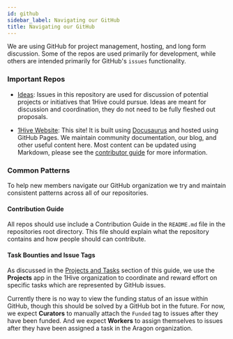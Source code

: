```yaml
---
id: github
sidebar_label: Navigating our GitHub
title: Navigating our GitHub
---
```


We are using GitHub for project management, hosting, and long form discussion. Some of the repos are used primarily for development, while others are intended primarily for GitHub's `issues` functionality.

### Important Repos

- [Ideas](https://github.com/1Hive/ideas): Issues in this repository are used for discussion of potential projects or initiatives that 1Hive could pursue. Ideas are meant for discussion and coordination, they do not need to be fully fleshed out proposals.

- [1Hive Website](https://github.com/1hive/website): This site! It is built using [Docusaurus](https://docusaurus.io) and hosted using GitHub Pages. We maintain community documentation, our blog, and other useful content here. Most content can be updated using Markdown, please see the [contributor guide](https://github.com/1Hive/website/blob/master/README.md) for more information.

### Common Patterns

To help new members navigate our GitHub organization we try and maintain consistent patterns across all of our repositories.

#### Contribution Guide

All repos should use include a Contribution Guide in the `README.md` file in the repositories root directory. This file should explain what the repository contains and how people should can contribute.

#### Task Bounties and Issue Tags

As discussed in the [Projects and Tasks](/contribute/projects) section of this guide, we use the **Projects** app in the 1Hive organization to coordinate and reward effort on specific tasks which are represented by GitHub issues.

Currently there is no way to view the funding status of an issue within GitHub, though this should be solved by a GitHub bot in the future. For now, we expect **Curators** to manually attach the `Funded` tag to issues after they have been funded. And we expect **Workers** to assign themselves to issues after they have been assigned a task in the Aragon organization.

